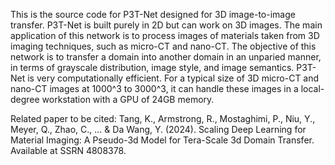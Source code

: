 This is the source code for P3T-Net designed for 3D image-to-image transfer. P3T-Net is built purely in 2D but can work on 3D images. 
The main application of this network is to process images of materials taken from 3D imaging techniques, such as micro-CT and nano-CT. 
The objective of this network is to transfer a domain into another domain in an unparied manner, in terms of grayscale distribution, image style, and image semantics.
P3T-Net is very computationally efficient. For a typical size of 3D micro-CT and nano-CT images at 1000^3 to 3000^3, it can handle these images in a local-degree workstation with a GPU of 24GB memory.

Related paper to be cited:
Tang, K., Armstrong, R., Mostaghimi, P., Niu, Y., Meyer, Q., Zhao, C., ... & Da Wang, Y. (2024). 
Scaling Deep Learning for Material Imaging: A Pseudo-3d Model for Tera-Scale 3d Domain Transfer. Available at SSRN 4808378.
